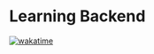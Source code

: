 # Learning Backend

[![wakatime](https://wakatime.com/badge/user/bc5d206c-0c30-4b76-925b-969fe55c64a1/project/56b95401-503a-4b34-b87b-faa580bdcad3.svg)](https://wakatime.com/badge/user/bc5d206c-0c30-4b76-925b-969fe55c64a1/project/56b95401-503a-4b34-b87b-faa580bdcad3)
